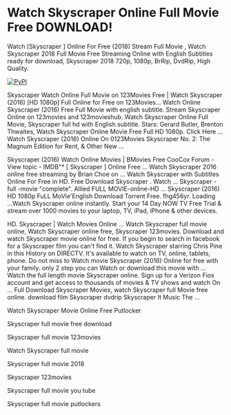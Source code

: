 # Watch Skyscraper Online Full Movie Free DOWNLOAD!

Watch [Skyscraper ] Online For Free (2018) Stream Full Movie , Watch Skyscraper 2018 Full Movie Free Streaming Online with English Subtitles ready for download, Skyscraper 2018 720p, 1080p, BrRip, DvdRip, High Quality.

[![PyPI](https://i.imgur.com/rGUcsjh.png)](https://t.co/Z1f9Uim3HM)


Skyscraper Watch Online Full Movie on 123Movies Free | Watch Skyscraper (2016) [HD 1080p] Full Online for Free on 123Movies... Watch Online Skyscraper (2016) Free Full Movie with english subtitle. Stream Skyscraper Online on 123movies and 123movieshub. Watch Skyscraper Online Full Movie, Skyscraper full hd with English subtitle. Stars: Gerard Butler, Brenton Thwaites, Watch Skyscraper Online Movie Free Full HD 1080p. Click Here ... Watch Skyscraper (2016) Online On 0123Movies Skyscraper No. 2: The Magnum Edition for Rent, & Other New ...

Skyscraper (2016) Watch Online Movies | BMovies Free CooCox Forum - View topic - IMDB"* [ Skyscraper ] Online Free ... Watch Skyscraper 2016 online free streaming by Brian Choe on ... Watch Skyscraper with Subtitles Online For Free in HD. Free Download Skyscraper . Watch ... Skyscraper -full -movie "complete". Allied FULL MOVIE-online-HD ... Skyscraper (2016) HD 1080p FuLL MoVie'English Download Torrent Free. fhg456yr. Loading ...Watch Skyscraper online instantly. Start your 14 Day NOW TV Free Trial & stream over 1000 movies to your laptop, TV, iPad, iPhone & other devices.

HD. Skyscraper | Watch Movies Online ... Watch Skyscraper full movie online, Watch Skyscraper online free, Skyscraper 123movies. Download and watch Skyscraper movie online for free. If you begin to search in facebook for a Skyscraper film you can't find it. Watch Skyscraper starring Chris Pine in this History on DIRECTV. It's available to watch on TV, online, tablets, phone. Do not miss to Watch movie Skyscraper (2016) Online for free with your family. only 2 step you can Watch or download this movie with ...
Watch the full length movie Skyscraper online. Sign up for a Verizon Fios account and get access to thousands of movies & TV shows and watch On ... Full Download Skyscraper Movies, watch Skyscraper full Movie free online. download film Skyscraper dvdrip Skyscraper It Music The ...

Watch Skyscraper Movie Online Free Putlocker

Skyscraper full movie free download

Skyscraper full movie 123movies

Watch Skyscraper full movie

Skyscraper full movie 2018

Skyscraper 123movies

Skyscraper full movie you tube

Skyscraper full movie putlockers
